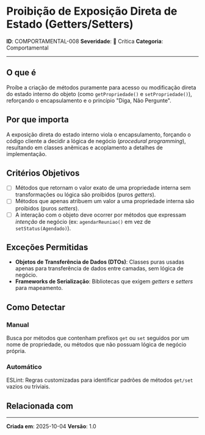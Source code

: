 # Proibição de Exposição Direta de Estado (Getters/Setters)

**ID**: COMPORTAMENTAL-008
**Severidade**: 🔴 Crítica
**Categoria**: Comportamental

---

## O que é

Proíbe a criação de métodos puramente para acesso ou modificação direta do estado interno do objeto (como `getPropriedade()` e `setPropriedade()`), reforçando o encapsulamento e o princípio "Diga, Não Pergunte".

## Por que importa

A exposição direta do estado interno viola o encapsulamento, forçando o código cliente a decidir a lógica de negócio (*procedural programming*), resultando em classes anêmicas e acoplamento a detalhes de implementação.

## Critérios Objetivos

- [ ] Métodos que retornam o valor exato de uma propriedade interna sem transformações ou lógica são proibidos (puros *getters*).
- [ ] Métodos que apenas atribuem um valor a uma propriedade interna são proibidos (puros *setters*).
- [ ] A interação com o objeto deve ocorrer por métodos que expressam *intenção* de negócio (ex: `agendarReuniao()` em vez de `setStatus(Agendado)`).

## Exceções Permitidas

- **Objetos de Transferência de Dados (DTOs)**: Classes puras usadas apenas para transferência de dados entre camadas, sem lógica de negócio.
- **Frameworks de Serialização**: Bibliotecas que exigem *getters* e *setters* para mapeamento.

## Como Detectar

### Manual

Busca por métodos que contenham prefixos `get` ou `set` seguidos por um nome de propriedade, ou métodos que não possuam lógica de negócio própria.

### Automático

ESLint: Regras customizadas para identificar padrões de métodos `get/set` vazios ou triviais.

## Relacionada com


---

**Criada em**: 2025-10-04
**Versão**: 1.0
